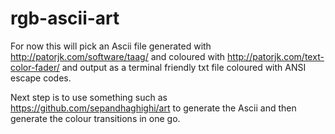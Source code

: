 # rgb-ascii-art

For now this will pick an Ascii file generated with http://patorjk.com/software/taag/ and coloured with http://patorjk.com/text-color-fader/ and output as a terminal friendly txt file coloured with ANSI escape codes.

Next step is to use something such as https://github.com/sepandhaghighi/art to generate the Ascii and then generate the colour transitions in one go.
